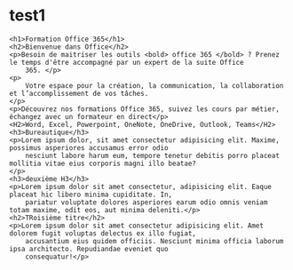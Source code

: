 # test1
<!DOCTYPE html>
<html lang="fr">

<head>
    <meta charset="UTF-8">
    <meta http-equiv="X-UA-Compatible" content="IE=edge">
    <meta name="viewport" content="width=device-width, initial-scale=1.0">
    <title>Formations office 365. Formez vous sur la suite microsoft</title>
    <meta name="description"
        content="Office 365, la formation complète microsoft office 365. Découvrez l'utilisation de la suite office et des différentes applications.">
</head>

<body>

    <h1>Formation Office 365</h1>
    <h2>Bienvenue dans Office</h2>
    <p>Besoin de maitriser les outils <bold> office 365 </bold> ? Prenez le temps d'être accompagné par un expert de la suite Office
        365. </p>
    <p>
        Votre espace pour la création, la communication, la collaboration et l’accomplissement de vos tâches.
    </p>
    <p>Découvrez nos formations Office 365, suivez les cours par métier, échangez avec un formateur en direct</p>
    <H2>Word, Excel, Powerpoint, OneNote, OneDrive, Outlook, Teams</H2>
    <h3>Bureautique</h3>
    <p>Lorem ipsum dolor, sit amet consectetur adipisicing elit. Maxime, possimus asperiores accusamus error odio
        nesciunt labore harum eum, tempore tenetur debitis porro placeat mollitia vitae eius corporis magni illo beatae?
    </p>
    <h3>deuxième H3</h3>
    <p>Lorem ipsum dolor sit amet consectetur, adipisicing elit. Eaque placeat hic libero minima cupiditate. In,
        pariatur voluptate dolores asperiores earum odio omnis veniam totam maxime, odit eos, aut minima deleniti.</p>
    <h2>TRoisième titre</h2>
    <p>Lorem ipsum dolor sit amet consectetur adipisicing elit. Amet dolorem fugit voluptas delectus ex illo fugiat,
        accusantium eius quidem officiis. Nesciunt minima officia laborum ipsa architecto. Repudiandae eveniet quo
        consequatur!</p>
</body>

</html>
